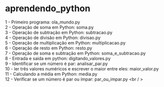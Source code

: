 # aprendendo_python

1 - Primeiro programa: ola_mundo.py <br />
2 - Operação de soma em Python: soma.py <br />
3 - Operação de subtração em Python: subtracao.py <br />
4 - Operação de divisão em Python: divisao.py <br />
5 - Operação de multiplicação em Python: multiplicacao.py <br />
6 - Operação de resto em Python: resto.py  <br />
7 - Operação de soma e subtração em Python: soma_e_subtracao.py <br />
8 - Entrada e saida em python: digitando_valores.py  <br />
9 - Identificar se um número é par: analisar_par.py  <br />
10 - ler três valores numéricos e escrever o maior entre eles: maior_valor.py <br />
11 - Calculando a média em Python: media.py  <br />
12 - Verificar se um número é par ou ímpar: par_ou_impar.py  <br / >
